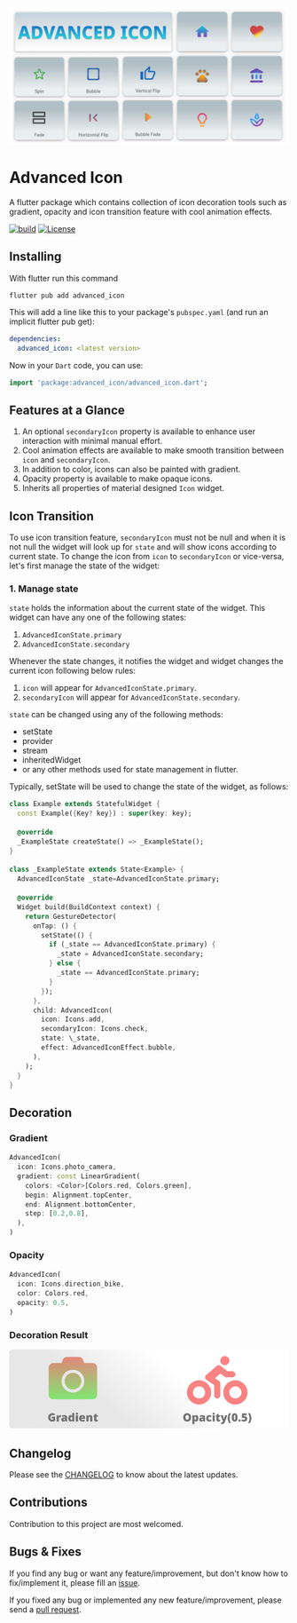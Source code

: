 <p align="center"><img src="https://github.com/ankitmishradev/advanced-icon/blob/main/display/banner.png?raw=true"/></p>

# Advanced Icon

A flutter package which contains collection of icon decoration tools such as gradient, opacity and icon transition feature with cool animation effects.

[![build](https://img.shields.io/github/workflow/status/ankitmishradev/advanced-icon/build/main)](https://github.com/ankitmishradev/advanced-icon/actions/workflows/main.yml)
[![License](https://img.shields.io/github/license/ankitmishradev/advanced-icon?color=red)](https://opensource.org/licenses/MIT)

## Installing

With flutter run this command

```console
flutter pub add advanced_icon
```

This will add a line like this to your package's `pubspec.yaml` (and run an implicit flutter pub get):

```yaml
dependencies:
  advanced_icon: <latest version>
```

Now in your `Dart` code, you can use:

```dart
import 'package:advanced_icon/advanced_icon.dart';
```

## Features at a Glance

1. An optional `secondaryIcon` property is available to enhance user interaction with minimal manual effort.
2. Cool animation effects are available to make smooth transition between `icon` and `secondaryIcon`.
3. In addition to color, icons can also be painted with gradient.
4. Opacity property is available to make opaque icons.
5. Inherits all properties of material designed `Icon` widget.

## Icon Transition

To use icon transition feature, `secondaryIcon` must not be null and when it is not null the widget will look up for `state` and will show icons according to current state. To change the icon from `icon` to `secondaryIcon` or vice-versa, let's first manage the state of the widget:

### 1. Manage state

`state` holds the information about the current state of the widget. This widget can have any one of the following states:

1. `AdvancedIconState.primary`
2. `AdvancedIconState.secondary`

Whenever the state changes, it notifies the widget and widget changes the current icon following below rules:

1. `icon` will appear for `AdvancedIconState.primary`.
2. `secondaryIcon` will appear for `AdvancedIconState.secondary`.

`state` can be changed using any of the following methods:

- setState
- provider
- stream
- inheritedWidget
- or any other methods used for state management in flutter.

Typically, setState will be used to change the state of the widget, as follows:

```dart
class Example extends StatefulWidget {
  const Example({Key? key}) : super(key: key);

  @override
  _ExampleState createState() => _ExampleState();
}

class _ExampleState extends State<Example> {
  AdvancedIconState _state=AdvancedIconState.primary;

  @override
  Widget build(BuildContext context) {
    return GestureDetector(
      onTap: () {
        setState(() {
          if (_state == AdvancedIconState.primary) {
            _state = AdvancedIconState.secondary;
          } else {
            _state == AdvancedIconState.primary;
          }
        });
      },
      child: AdvancedIcon(
        icon: Icons.add,
        secondaryIcon: Icons.check,
        state: \_state,
        effect: AdvancedIconEffect.bubble,
      ),
    );
  }
}

```

## Decoration

### Gradient

```dart
AdvancedIcon(
  icon: Icons.photo_camera,
  gradient: const LinearGradient(
    colors: <Color>[Colors.red, Colors.green],
    begin: Alignment.topCenter,
    end: Alignment.bottomCenter,
    step: [0.2,0.8],
  ),
)
```

### Opacity

```dart
AdvancedIcon(
  icon: Icons.direction_bike,
  color: Colors.red,
  opacity: 0.5,
)
```

### Decoration Result

![Decoration banner](https://github.com/ankitmishradev/advanced-icon/blob/main/display/decoration_banner.png?raw=true)

## Changelog

Please see the [CHANGELOG](https://github.com/ankitmishradev/advanced-icon/blob/main/CHANGELOG.md) to know about the latest updates.

## Contributions

Contribution to this project are most welcomed.

## Bugs & Fixes

If you find any bug or want any feature/improvement, but don't know how to fix/implement it, please fill an [issue](https://github.com/ankitmishradev/advanced-icon/issues).

If you fixed any bug or implemented any new feature/improvement, please send a [pull request](https://github.com/ankitmishradev/advanced-icon/pulls).
